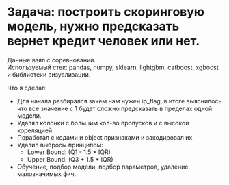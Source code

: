 # Задача: построить скоринговую модель, нужно предсказать вернет кредит человек или нет.
Данные взял с соревнований.<br>
Используемый стек: pandas, numpy, sklearn, lightgbm, catboost, xgboost и библиотеки визуализации.

Что я сделал:
- Для начала разбирался зачем нам нужен ip_flag, в итоге выяснилось что все значение с 1 будет сложно предсказать в пределах одной модели.
- Удалял колонки с большим кол-во пропусков и с высокой кореляцией.
- Поработал с кодами и object признаками и закодировал их.
- Удалил выбросы принципом:
  - Lower Bound: (Q1 - 1.5 * IQR)
  - Upper Bound: (Q3 + 1.5 * IQR)
- Обучение, подбор модели, подбор параметров, удаление малозначимых фич.
